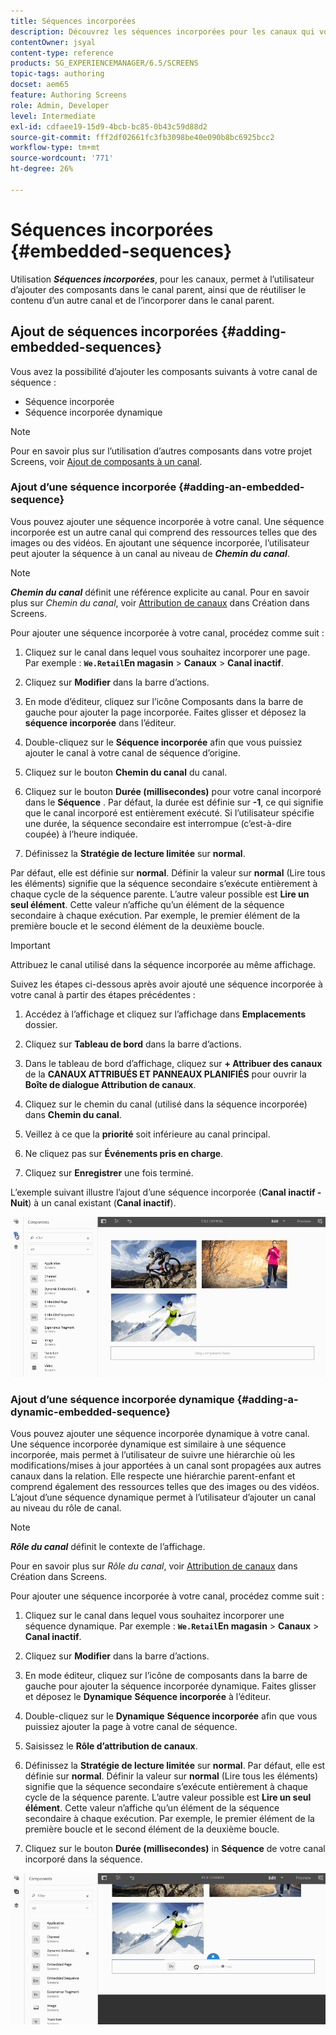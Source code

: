 ```yaml
---
title: Séquences incorporées
description: Découvrez les séquences incorporées pour les canaux qui vous permettent d’ajouter des composants dans le canal parent, de réutiliser également le contenu d’un autre canal et de l’incorporer dans le canal parent.
contentOwner: jsyal
content-type: reference
products: SG_EXPERIENCEMANAGER/6.5/SCREENS
topic-tags: authoring
docset: aem65
feature: Authoring Screens
role: Admin, Developer
level: Intermediate
exl-id: cdfaee19-15d9-4bcb-bc85-0b43c59d88d2
source-git-commit: fff2df02661fc3fb3098be40e090b8bc6925bcc2
workflow-type: tm+mt
source-wordcount: '771'
ht-degree: 26%

---
```


# Séquences incorporées {#embedded-sequences}

Utilisation ***Séquences incorporées***, pour les canaux, permet à l’utilisateur d’ajouter des composants dans le canal parent, ainsi que de réutiliser le contenu d’un autre canal et de l’incorporer dans le canal parent.

## Ajout de séquences incorporées {#adding-embedded-sequences}

Vous avez la possibilité d’ajouter les composants suivants à votre canal de séquence :

* Séquence incorporée
* Séquence incorporée dynamique

>[!NOTE]
>
>Pour en savoir plus sur l’utilisation d’autres composants dans votre projet Screens, voir [Ajout de composants à un canal](adding-components-to-a-channel.md).

### Ajout d’une séquence incorporée {#adding-an-embedded-sequence}

Vous pouvez ajouter une séquence incorporée à votre canal. Une séquence incorporée est un autre canal qui comprend des ressources telles que des images ou des vidéos. En ajoutant une séquence incorporée, l’utilisateur peut ajouter la séquence à un canal au niveau de ***Chemin du canal***.

>[!NOTE]
>***Chemin du canal*** définit une référence explicite au canal.
>Pour en savoir plus sur *Chemin du canal*, voir [Attribution de canaux](channel-assignment.md) dans Création dans Screens.

Pour ajouter une séquence incorporée à votre canal, procédez comme suit :

1. Cliquez sur le canal dans lequel vous souhaitez incorporer une page. Par exemple : **`We.Retail`En magasin** > **Canaux** > **Canal inactif**.

1. Cliquez sur **Modifier** dans la barre d’actions.
1. En mode d’éditeur, cliquez sur l’icône Composants dans la barre de gauche pour ajouter la page incorporée. Faites glisser et déposez la **séquence incorporée** dans l’éditeur.
1. Double-cliquez sur le **Séquence incorporée** afin que vous puissiez ajouter le canal à votre canal de séquence d’origine.
1. Cliquez sur le bouton **Chemin du canal** du canal.
1. Cliquez sur le bouton **Durée (millisecondes)** pour votre canal incorporé dans le **Séquence** . Par défaut, la durée est définie sur **-1**, ce qui signifie que le canal incorporé est entièrement exécuté. Si l’utilisateur spécifie une durée, la séquence secondaire est interrompue (c’est-à-dire coupée) à l’heure indiquée.

1. Définissez la **Stratégie de lecture limitée** sur **normal**.

Par défaut, elle est définie sur **normal**. Définir la valeur sur **normal** (Lire tous les éléments) signifie que la séquence secondaire s’exécute entièrement à chaque cycle de la séquence parente. L’autre valeur possible est **Lire un seul élément**. Cette valeur n’affiche qu’un élément de la séquence secondaire à chaque exécution. Par exemple, le premier élément de la première boucle et le second élément de la deuxième boucle.

>[!IMPORTANT]
>
>Attribuez le canal utilisé dans la séquence incorporée au même affichage.
>
>Suivez les étapes ci-dessous après avoir ajouté une séquence incorporée à votre canal à partir des étapes précédentes :
>
>1. Accédez à l’affichage et cliquez sur l’affichage dans **Emplacements** dossier.
>1. Cliquez sur **Tableau de bord** dans la barre d’actions.
>1. Dans le tableau de bord d’affichage, cliquez sur **+ Attribuer des canaux** de la **CANAUX ATTRIBUÉS ET PANNEAUX PLANIFIÉS** pour ouvrir la **Boîte de dialogue Attribution de canaux**.
>
>1. Cliquez sur le chemin du canal (utilisé dans la séquence incorporée) dans **Chemin du canal**.
>1. Veillez à ce que la **priorité** soit inférieure au canal principal.
>
>1. Ne cliquez pas sur **Événements pris en charge**.
>1. Cliquez sur **Enregistrer** une fois terminé.
>

L’exemple suivant illustre l’ajout d’une séquence incorporée (**Canal inactif - Nuit**) à un canal existant (**Canal inactif**).

![new2](assets/new2.gif)

### Ajout d’une séquence incorporée dynamique {#adding-a-dynamic-embedded-sequence}

Vous pouvez ajouter une séquence incorporée dynamique à votre canal. Une séquence incorporée dynamique est similaire à une séquence incorporée, mais permet à l’utilisateur de suivre une hiérarchie où les modifications/mises à jour apportées à un canal sont propagées aux autres canaux dans la relation. Elle respecte une hiérarchie parent-enfant et comprend également des ressources telles que des images ou des vidéos. L’ajout d’une séquence dynamique permet à l’utilisateur d’ajouter un canal au niveau du rôle de canal.

>[!NOTE]
>
>***Rôle du canal*** définit le contexte de l’affichage.
>
>Pour en savoir plus sur *Rôle du canal*, voir [Attribution de canaux](channel-assignment.md) dans Création dans Screens.

Pour ajouter une séquence incorporée à votre canal, procédez comme suit :

1. Cliquez sur le canal dans lequel vous souhaitez incorporer une séquence dynamique. Par exemple : **`We.Retail`En magasin** > **Canaux** > **Canal inactif**.

1. Cliquez sur **Modifier** dans la barre d’actions.
1. En mode éditeur, cliquez sur l’icône de composants dans la barre de gauche pour ajouter la séquence incorporée dynamique. Faites glisser et déposez le **Dynamique** **Séquence incorporée** à l’éditeur.

1. Double-cliquez sur le **Dynamique** **Séquence incorporée** afin que vous puissiez ajouter la page à votre canal de séquence.

1. Saisissez le **Rôle d’attribution de canaux**.
1. Définissez la **Stratégie de lecture limitée** sur **normal**. Par défaut, elle est définie sur **normal**. Définir la valeur sur **normal** (Lire tous les éléments) signifie que la séquence secondaire s’exécute entièrement à chaque cycle de la séquence parente. L’autre valeur possible est **Lire un seul élément**. Cette valeur n’affiche qu’un élément de la séquence secondaire à chaque exécution. Par exemple, le premier élément de la première boucle et le second élément de la deuxième boucle.

1. Cliquez sur le bouton **Durée (millisecondes)** in **Séquence** de votre canal incorporé dans la séquence.

![dernier](assets/latest.gif)

